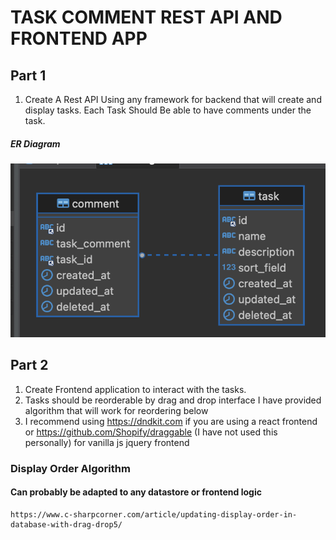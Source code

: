 # TASK COMMENT REST API AND FRONTEND APP

## Part 1
1. Create A Rest API Using any framework for backend that will create and display tasks. Each Task Should Be able to have comments under the task.

##### ER Diagram
![alt text](https://github.com/marvinh-csun/assignment_1_Fall2023/blob/main/ERDiagram.png)

## Part 2
1. Create Frontend application to interact with the tasks.
2. Tasks should be reorderable by drag and drop interface I have provided algorithm that will work for reordering below
3. I recommend using https://dndkit.com if you are using a react frontend or https://github.com/Shopify/draggable (I have not used this personally) for vanilla js jquery frontend

### Display Order Algorithm
#### Can probably be adapted to any datastore or frontend logic
```
https://www.c-sharpcorner.com/article/updating-display-order-in-database-with-drag-drop5/
```

